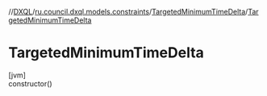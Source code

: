 //[DXQL](../../../index.md)/[ru.council.dxql.models.constraints](../index.md)/[TargetedMinimumTimeDelta](index.md)/[TargetedMinimumTimeDelta](-targeted-minimum-time-delta.md)

# TargetedMinimumTimeDelta

[jvm]\
constructor()
